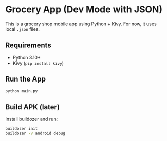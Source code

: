 # Grocery App (Dev Mode with JSON)
This is a grocery shop mobile app using Python + Kivy. For now, it uses local `.json` files.

## Requirements
- Python 3.10+
- Kivy (`pip install kivy`)

## Run the App
```bash
python main.py
```

## Build APK (later)
Install buildozer and run:
```bash
buildozer init
buildozer -v android debug
```